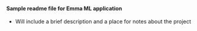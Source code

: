 #### Sample readme file for Emma ML application
* Will include a brief description and a place for notes about the project